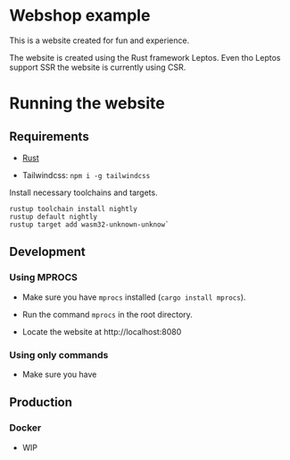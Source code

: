 # Webshop example

This is a website created for fun and experience.


The website is created using the Rust framework Leptos. 
Even tho Leptos support SSR the website is currently using CSR.

# Running the website

## Requirements

- [Rust](https://www.rust-lang.org/tools/install)

- Tailwindcss: `npm i -g tailwindcss`

Install necessary toolchains and targets.

```
rustup toolchain install nightly
rustup default nightly
rustup target add wasm32-unknown-unknow`
````

## Development

### Using MPROCS

- Make sure you have `mprocs` installed (`cargo install mprocs`).

- Run the command `mprocs` in the root directory.

- Locate the website at http://localhost:8080

### Using only commands

- Make sure you have 

## Production

### Docker

- WIP